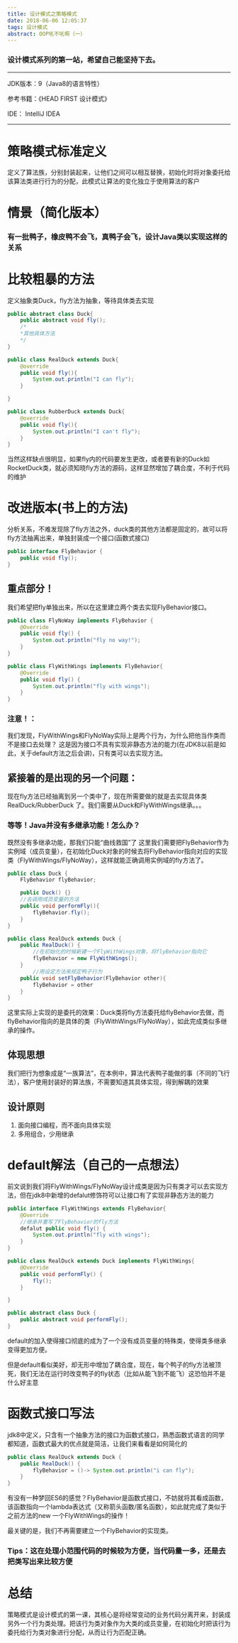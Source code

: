 ```yaml
---
title: 设计模式之策略模式
date: 2018-06-06 12:05:37
tags: 设计模式
abstract: OOP吼不吼啊（一）
---
```

### 设计模式系列的第一站，希望自己能坚持下去。
---
JDK版本：9（Java8的语言特性）

参考书籍：《HEAD FIRST 设计模式》

IDE： IntelliJ IDEA

---
# 策略模式标准定义
定义了算法族，分别封装起来，让他们之间可以相互替换，初始化时将对象委托给该算法类进行行为的分配，此模式让算法的变化独立于使用算法的客户
# 情景（简化版本）
### 有一批鸭子，橡皮鸭不会飞，真鸭子会飞，设计Java类以实现这样的关系 

# 比较粗暴的方法
定义抽象类Duck，fly方法为抽象，等待具体类去实现
```java
public abstract class Duck{
    public abstract void fly();
    /*
    *其他具体方法
    */
}

public class RealDuck extends Duck{
    @override
    public void fly(){
        System.out.println("I can fly");
    }

}

public class RubberDuck extends Duck{
    @override
    public void fly(){
        System.out.println("I can't fly");
    }
}
```
当然这样缺点很明显，如果fly内的代码要发生更改，或者要有新的Duck如RocketDuck类，就必须知晓fly方法的源码，这样显然增加了耦合度，不利于代码的维护

# 改进版本(书上的方法)
分析关系，不难发现除了fly方法之外，duck类的其他方法都是固定的，故可以将fly方法抽离出来，单独封装成一个接口(函数式接口)
```java
public interface FlyBehavior {
    public void fly();
}

```
## 重点部分！
我们希望把fly单独出来，所以在这里建立两个类去实现FlyBehavior接口。
```java
public class FlyNoWay implements FlyBehavior {
    @Override
    public void fly() {
        System.out.println("fly no way!");
    }
}

public class FlyWithWings implements FlyBehavior{
    @Override
    public void fly() {
        System.out.println("fly with wings");
    }
}
```
### 注意！：
我们发现，FlyWithWings和FlyNoWay实际上是两个行为，为什么把他当作类而不是接口去处理？
这是因为接口不具有实现非静态方法的能力(在JDK8以前是如此，关于default方法之后会讲)，只有类可以去实现方法。

## 紧接着的是出现的另一个问题：
现在fly方法已经抽离到另一个类中了，现在所需要做的就是去实现具体类RealDuck/RubberDuck 了。我们需要从Duck和FlyWithWings继承。。。
### 等等！Java并没有多继承功能！怎么办？
既然没有多继承功能，那我们只能“曲线救国”了
这里我们需要把FlyBehavior作为实例域（成员变量），在初始化Duck对象的时候去将FlyBehavior指向对应的实现类（FlyWithWings/FlyNoWay），这样就能正确调用实例域的fly方法了。
```java
public class Duck {
    FlyBehavior flyBehavior;

    public Duck() {}
    //去调用成员变量的方法
    public void performFly(){
        flyBehavior.fly();
    }
}

public class RealDuck extends Duck {
    public RealDuck() {
        //在初始化的时候新建一个FlyWithWings对象，将flyBehavior指向它
        flyBehavior = new FlyWithWings();
    }
        //用设定方法来规定鸭子行为
    public void setFlyBehavior(FlyBehavior other){
        flyBehavior = other
    }
}
```
这里实际上实现的是委托的效果：Duck类将fly方法委托给flyBehavior去做，而flyBehavior指向的是具体的类（FlyWithWings/FlyNoWay），如此完成类似多继承的操作。
## 体现思想
我们把行为想象成是“一族算法”，在本例中，算法代表鸭子能做的事（不同的飞行法），客户使用封装好的算法族，不需要知道其具体实现，得到解耦的效果

## 设计原则
1. 面向接口编程，而不面向具体实现
2. 多用组合，少用继承

# default解法（自己的一点想法）
前文说到我们将FlyWithWings/FlyNoWay设计成类是因为只有类才可以去实现方法，但在jdk8中新增的defalut修饰符可以让接口有了实现非静态方法的能力
```java
public interface FlyWithWings extends FlyBehavior{
    @Override
    //继承并重写了FlyBehavior的fly方法
    defalut public void fly() {
        System.out.println("fly with wings");
    }
}

public class RealDuck extends Duck implements FlyWithWings{
    @Override
    public void performFly() {
        fly();
    }

}

public abstract class Duck {
    public abstract void performFly();
}
```
default的加入使得接口彻底的成为了一个没有成员变量的特殊类，使得类多继承变得更加方便。

但是default看似美好，却无形中增加了耦合度，现在，每个鸭子的fly方法被顶死，我们无法在运行时改变鸭子的fly状态（比如从能飞到不能飞）这恐怕并不是什么好主意

# 函数式接口写法
jdk8中定义，只含有一个抽象方法的接口为函数式接口，熟悉函数式语言的同学都知道，函数式最大的优点就是简洁，让我们来看看是如何简化的
```java
public class RealDuck extends Duck {
    public RealDuck() {
        flyBehavior = ()-> System.out.println("i can fly");
    }
}
```
有没有一种梦回ES6的感觉？FlyBehavior是函数式接口，不妨就将其看成函数，该函数指向一个lambda表达式（又称箭头函数/匿名函数），如此就完成了类似于之前方法的new 一个FlyWithWings的操作！

最关键的是，我们不再需要建立一个FlyBehavior的实现类。
### Tips：这在处理小范围代码的时候较为方便，当代码量一多，还是去把类写出来比较方便

# 总结
策略模式是设计模式的第一课，其核心是将经常变动的业务代码分离开来，封装成另外一个行为类处理。把该行为类对象作为大类的成员变量，在初始化时把该行为委托给行为类对象进行分配，从而让行为匹配正确。